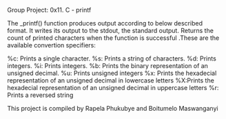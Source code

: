 Group Project: 0x11. C - printf

The _printf() function produces output according to below described format. It writes its output to the stdout, the standard output. Returns the count of printed characters when the function is successful .These are the available convertion specifiers:

%c: Prints a single character.
%s: Prints a string of characters.
%d: Prints integers.
%i: Prints integers.
%b: Prints the binary representation of an unsigned decimal.
%u: Prints unsigned integers
%x: Prints the hexadecial representation of an unsigned decimal in lowercase letters
%X:Prints the hexadecial representation of an unsigned decimal in uppercase letters
%r: Prints a reversed string


This project is compiled by Rapela Phukubye and Boitumelo Maswanganyi
